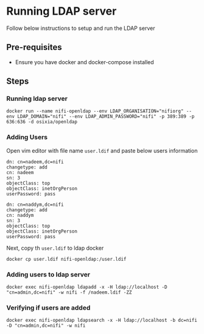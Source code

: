 # Running LDAP server

Follow below instructions to setup and run the LDAP server

## Pre-requisites

- Ensure you have docker and docker-compose installed

## Steps

### Running ldap server

```shell
docker run --name nifi-openldap --env LDAP_ORGANISATION="nifiorg" --env LDAP_DOMAIN="nifi" --env LDAP_ADMIN_PASSWORD="nifi" -p 389:389 -p 636:636 -d osixia/openldap
```

### Adding Users

Open vim editor with file name `user.ldif` and paste below users information

```shell
dn: cn=nadeem,dc=nifi
changetype: add
cn: nadeem
sn: 3
objectClass: top
objectClass: inetOrgPerson
userPassword: pass

dn: cn=naddym,dc=nifi
changetype: add
cn: naddym
sn: 3
objectClass: top
objectClass: inetOrgPerson
userPassword: pass
```

Next, copy th `user.ldif` to ldap docker

```shell
docker cp user.ldif nifi-openldap:/user.ldif
```

### Adding users to ldap server

```shell
docker exec nifi-openldap ldapadd -x -H ldap://localhost -D "cn=admin,dc=nifi" -w nifi -f /nadeem.ldif -ZZ
```

### Verifying if users are added

```shell
docker exec nifi-openldap ldapsearch -x -H ldap://localhost -b dc=nifi -D "cn=admin,dc=nifi" -w nifi
```